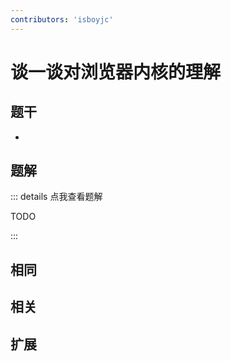 ```yaml
---
contributors: 'isboyjc'
---
```


# 谈一谈对浏览器内核的理解

## 题干

- 



## 题解

::: details 点我查看题解

  TODO

:::



## 相同


## 相关


## 扩展

